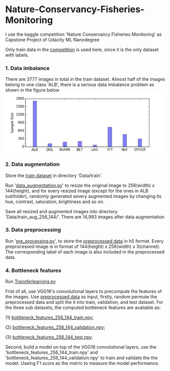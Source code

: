# Nature-Conservancy-Fisheries-Monitoring
I use the kaggle competition 'Nature Conservancy Fisheries Monitoring' as Capstone Project of Udacity ML Nanodegree

Only train data in the [competition](https://www.kaggle.com/c/the-nature-conservancy-fisheries-monitoring) is used here, since it is the only dataset with labels.

### 1. Data imbalance

There are 3777 images in total in the train dataset. Almost half of the images belong to one class 'ALB', there is a serious data imbalance problem as shown in the figure below ![Train_data_sample_size](https://github.com/jundongq/Nature-Conservancy-Fisheries-Monitoring/blob/master/Train_data_sample_size.png)

### 2. Data augmentation

Store the [train dataset](https://www.kaggle.com/c/the-nature-conservancy-fisheries-monitoring/data) in directory 'Data/train'.

Run '[data_augmentation.py](https://github.com/jundongq/Nature-Conservancy-Fisheries-Monitoring/blob/master/data_augmentation.py)' to resize the original image to 256(width) x 144(height), and for every resized image (except for the ones in ALB subfolder), randomly generated severy augmented images by changing its hue, contrast, saturation, brightness and so on. 

Save all resized and augmented images into directory 'Data/train_aug_256_144/'. There are 14,993 images after data augmentation

### 3. Data preprocessing

Run '[pre_processing.py](https://github.com/jundongq/Nature-Conservancy-Fisheries-Monitoring/blob/master/pre_processing.py)', to store the [preprocessed data](https://drive.google.com/open?id=0B2ifRtIZ8FKkOXN4aHZ6MkpGRGM) in h5 format. Every preprocessed image is in format of 144(height) x 256(width) x 3(channel). The corresponding label of each image is also included in the preprocessed data.

### 4. Bottleneck features

Run [Transferlearning.py](https://github.com/jundongq/Nature-Conservancy-Fisheries-Monitoring/blob/master/TransferLearning.py)

Frist of all, use VGG16's convolutional layers to precompute the features of the images. 
Use [preprocessed data](https://drive.google.com/open?id=0B2ifRtIZ8FKkOXN4aHZ6MkpGRGM) as input, firstly, random permute the preprocessed data and split the it into train, validation, and test dataset. For the three sub datasets, the computed bottleneck features are available as: 

(1) [bottleneck_features_256_144_train.npy](https://drive.google.com/open?id=0B2ifRtIZ8FKkRlpZWFh5akhwSDQ); 

(2) [bottleneck_features_256_144_validation.npy](https://drive.google.com/open?id=0B2ifRtIZ8FKkakZReDBhU2JNMGM);

(3) [bottleneck_features_256_144_test.npy](https://drive.google.com/open?id=0B2ifRtIZ8FKkVEVhaGd5VVU1M3M).

Second, build a model on top of the VGG16 convolutional layers, use the 'bottleneck_features_256_144_train.npy' and 'bottleneck_features_256_144_validation.npy' to train and validate the the model. Useing F1 score as the metric to measure the model performance.
